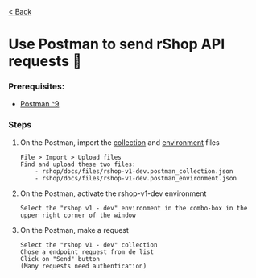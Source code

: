 [< Back](../README.md)

# Use Postman to send rShop API requests :twisted_rightwards_arrows:

### Prerequisites:
- [Postman ^9](https://www.postman.com)

### Steps

1) On the Postman, import the [collection](files/rshop-v1-dev.postman_collection.json) and [environment](files/rshop-v1-dev.postman_environment.json) files
    ```
    File > Import > Upload files
    Find and upload these two files:
    	- rshop/docs/files/rshop-v1-dev.postman_collection.json
    	- rshop/docs/files/rshop-v1-dev.postman_environment.json
    ```

2) On the Postman, activate the rshop-v1-dev environment
    ```
	Select the "rshop v1 - dev" environment in the combo-box in the upper right corner of the window
    ```
    
3) On the Postman, make a request
    ```
	Select the "rshop v1 - dev" collection
	Chose a endpoint request from de list
	Click on "Send" button
	(Many requests need authentication)
    ```
